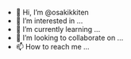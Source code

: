 - 👋 Hi, I’m @osakikkiten
- 👀 I’m interested in ...
- 🌱 I’m currently learning ...
- 💞️ I’m looking to collaborate on ...
- 📫 How to reach me ...

<!---
osakikkiten/osakikkiten is a ✨ special ✨ repository because its `README.md` (this file) appears on your GitHub profile.
You can click the Preview link to take a look at your changes.
--->
